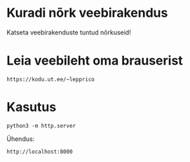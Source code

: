 # Kuradi nõrk veebirakendus

Katseta veebirakenduste tuntud nõrkuseid!

# Leia veebileht oma brauserist

```
https://kodu.ut.ee/~lepprico
```

# Kasutus
```python3
python3 -m http.server
```
Ühendus:
```
http://localhost:8000
```
